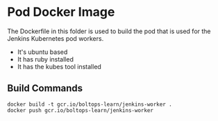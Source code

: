 # Pod Docker Image

The Dockerfile in this folder is used to build the pod that is used for the Jenkins Kubernetes pod workers.

* It's ubuntu based
* It has ruby installed
* It has the kubes tool installed

## Build Commands

    docker build -t gcr.io/boltops-learn/jenkins-worker .
    docker push gcr.io/boltops-learn/jenkins-worker
